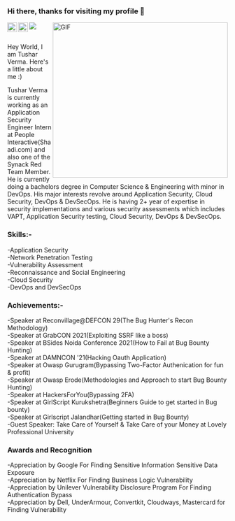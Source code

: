 ### Hi there, thanks for visiting my profile 👋

![](https://visitor-badge.glitch.me/badge?page_id=e11i0t4lders0n.e11i0t4lders0n)<a href="https://twitter.com/e11i0t_4lders0n"> 
<img align="left" alt="Tushar Verma | Twitter" width="22px" src="https://raw.githubusercontent.com/peterthehan/peterthehan/master/assets/twitter.svg" />
</a>
<a href="https://www.linkedin.com/in/tushars25/">
  <img align="left" alt="Chintan Gurjar" width="22px" src="https://raw.githubusercontent.com/peterthehan/peterthehan/master/assets/linkedin.svg" /> 
  </a><img align="right" alt="GIF" src="https://camo.githubusercontent.com/992babdffd8c74a1502de375fbdf7e4d54773242/68747470733a2f2f6d656469612e67697068792e636f6d2f6d656469612f53576f536b4e36447854737a71494b4571762f67697068792e676966" width="400" height="355" />
<br/><br/>

Hey World, I am Tushar Verma. Here's a little about me :)

Tushar Verma is currently working as an Application Security Engineer Intern at People Interactive(Shaadi.com) and also one of the Synack Red Team Member. He is currently doing a bachelors degree in Computer Science & Engineering with minor in DevOps. His major interests revolve around Application Security, Cloud Security, DevOps & DevSecOps. He is having 2+ year of expertise in security implementations and various security assessments which includes VAPT, Application Security testing, Cloud Security, DevOps & DevSecOps.

### Skills:-
-Application Security<br/>
-Network Penetration Testing<br/>
-Vulnerability Assessment<br/>
-Reconnaissance and Social Engineering<br/>
-Cloud Security<br/>
-DevOps and DevSecOps<br/>

### Achievements:-
-Speaker at Reconvillage@DEFCON 29(The Bug Hunter's Recon Methodology)<br/>
-Speaker at GrabCON 2021(Exploiting SSRF like a boss)<br/>
-Speaker at BSides Noida Conference 2021(How to Fail at Bug Bounty Hunting)<br/>
-Speaker at DAMNCON '21(Hacking Oauth Application)<br/>
-Speaker at Owasp Gurugram(Bypassing Two-Factor Authenication for fun & profit)<br/>
-Speaker at Owasp Erode(Methodologies and Approach to start Bug Bounty Hunting)<br/>
-Speaker at HackersForYou(Bypassing 2FA)</br>
-Speaker at GirlScript Kurukshetra(Beginners Guide to get started in Bug bounty)<br/>
-Speaker at Girlscript Jalandhar(Getting started in Bug Bounty)<br/>
-Guest Speaker: Take Care of Yourself & Take Care of your Money at Lovely Professional University<br/>

### Awards and Recognition
-Appreciation by Google For Finding Sensitive Information Sensitive Data Exposure</br>
-Appreciation by Netflix For Finding Business Logic Vulnerability<br/>
-Appreciation by Unilever Vulnerability Disclosure Program For Finding Authentication Bypass<br/>
-Appreciation by Dell, UnderArmour, Convertkit, Cloudways, Mastercard for Finding Vulnerability<br/>
